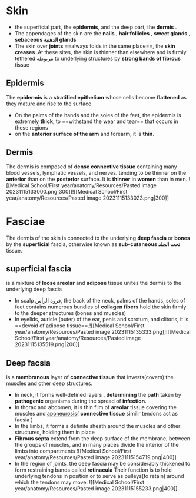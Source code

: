 # Skin 
- the superficial part, the **epidermis**, and the deep part, the **dermis** .
- The appendages of the skin are the **nails** , **hair follicles** , **sweet glands** , **sebaceous الدهنية glands** 
- The skin over **joints** ==always folds in the same place==, the **skin creases** .At these sites, the skin is thinner than elsewhere and is firmly tethered مربوطة to underlying structures by **strong bands of fibrous** tissue 


## Epidermis 
The **epidermis** is a **stratified epithelium** whose cells become **flattened** as they mature and rise to the surface 
- On the palms of the hands and the soles of the feet, the epidermis is extremely **thick**, to ==withstand the wear and tear== that occurs in these regions 
-  on the **anterior surface of the arm** and forearm, it is **thin**.
## Dermis 
The dermis is composed of **dense connective tissue** containing many blood vessels, lymphatic vessels, and nerves.
tending to be thinner on the **anterior** than on the **posterior** surface. It is **thinner** in **women** than in men.
![[Medical School/First year/anatomy/Resources/Pasted image 20231115133000.png|300]]![[Medical School/First year/anatomy/Resources/Pasted image 20231115133023.png|300]]


# Fasciae
The dermis of the skin is connected to the underlying **deep fascia** or **bones** by the  **superficial** fascia, otherwise known as **sub-cutaneous تحت الجلد** tissue.
## superficial fascia 
is a mixture of **loose areolar** and **adipose** tissue unites the dermis to the underlying deep fascia 
- In scalp فروة الرأس, the back of the neck, palms of the hands,  soles of  feet contains numerous bundles of **collagen fibers** hold the skin firmly to the deeper structures (bones and muscles)
- In  eyelids, auricle (outer) of the ear, penis and scrotum, and clitoris, it is ==devoid of adipose tissue==.![[Medical School/First year/anatomy/Resources/Pasted image 20231115135333.png]]![[Medical School/First year/anatomy/Resources/Pasted image 20231115135519.png|200]]
## Deep facsia 
 is a **membranous** layer of **connective tissue** that invests(covers) the muscles and other deep structures. 
- In neck, it forms well-defined layers , **determining** the **path** taken by **pathogenic** organisms during the spread of **infection**.
- In  thorax and abdomen, it is  thin film of **areolar** tissue covering the muscles and [aponeurosis](https://my.clevelandclinic.org/health/body/23407-aponeurosis)( **connective tissue**  similir tendons act as facsia )
- In the limbs, it forms a definite sheath around the muscles and other structures, holding them in place
- **Fibrous septa** extend from the deep surface of the membrane, between the groups of muscles, and in many places divide the interior of the limbs into compartments ![[Medical School/First year/anatomy/Resources/Pasted image 20231115154719.png|400]]
- In the region of joints, the deep fascia may be considerably thickened to form restraining bands called **retinacula** Their function is to hold underlying tendons in position or to serve as pulleys(to retain) around which the tendons may move.
![[Medical School/First year/anatomy/Resources/Pasted image 20231115155233.png|400]]
 



